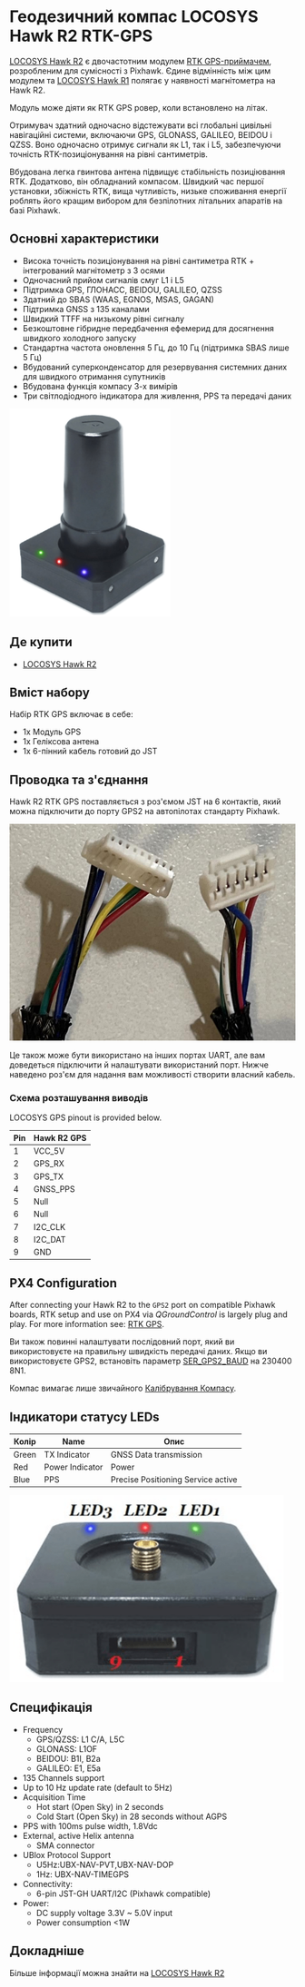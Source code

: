 # Геодезичний компас LOCOSYS Hawk R2 RTK-GPS

<Badge type="tip" text="PX4 v1.13" />

[LOCOSYS Hawk R2](https://www.locosystech.com/en/product/hawk-r2.html) є двочастотним модулем [RTK GPS-приймачем](../gps_compass/rtk_gps.md), розробленим для сумісності з Pixhawk. Єдине відмінність між цим модулем та [LOCOSYS Hawk R1](rtk_gps_locosys_r1.md) полягає у наявності магнітометра на Hawk R2.

Модуль може діяти як RTK GPS ровер, коли встановлено на літак.

Отримувач здатний одночасно відстежувати всі глобальні цивільні навігаційні системи, включаючи GPS, GLONASS, GALILEO, BEIDOU і QZSS. Воно одночасно отримує сигнали як L1, так і L5, забезпечуючи точність RTK-позиціонування на рівні сантиметрів.

Вбудована легка гвинтова антена підвищує стабільність позиціювання RTK. Додатково, він обладнаний компасом. Швидкий час першої установки, збіжність RTK, вища чутливість, низьке споживання енергії роблять його кращим вибором для безпілотних літальних апаратів на базі Pixhawk.

## Основні характеристики

- Висока точність позиціонування на рівні сантиметра RTK + інтегрований магнітометр з 3 осями
- Одночасний прийом сигналів смуг L1 і L5
- Підтримка GPS, ГЛОНАСС, BEIDOU, GALILEO, QZSS
- Здатний до SBAS (WAAS, EGNOS, MSAS, GAGAN)
- Підтримка GNSS з 135 каналами
- Швидкий TTFF на низькому рівні сигналу
- Безкоштовне гібридне передбачення ефемерид для досягнення швидкого холодного запуску
- Стандартна частота оновлення 5 Гц, до 10 Гц (підтримка SBAS лише 5 Гц)
- Вбудований суперконденсатор для резервування системних даних для швидкого отримання супутників
- Вбудована функція компасу 3-х вимірів
- Три світлодіодного індикатора для живлення, PPS та передачі даних

![LOCOSYS Hawk R2](../../assets/hardware/gps/locosys_hawk_a1/locosys_hawk_a1_gps.png)


## Де купити

* [LOCOSYS Hawk R2](https://www.locosystech.com/en/product/hawk-r2.html)

## Вміст набору

Набір RTK GPS включає в себе:
- 1x Модуль GPS
- 1x Геліксова антена
- 1x 6-пінний кабель готовий до JST


## Проводка та з'єднання

Hawk R2 RTK GPS поставляється з роз'ємом JST на 6 контактів, який можна підключити до порту GPS2 на автопілотах стандарту Pixhawk.

![LOCOSYS Hawk R2 cable for connecting to flight controller](../../assets/hardware/gps/locosys_hawk_r2/locosys_hawk_r2_jst6_cable.jpg)

Це також може бути використано на інших портах UART, але вам доведеться підключити й налаштувати використаний порт. Нижче наведено роз'єм для надання вам можливості створити власний кабель.

### Схема розташування виводів

LOCOSYS GPS pinout is provided below.

| Pin | Hawk R2 GPS |
| --- | ----------- |
| 1   | VCC_5V      |
| 2   | GPS_RX      |
| 3   | GPS_TX      |
| 4   | GNSS_PPS    |
| 5   | Null        |
| 6   | Null        |
| 7   | I2C_CLK     |
| 8   | I2C_DAT     |
| 9   | GND         |


## PX4 Configuration

After connecting your Hawk R2 to the `GPS2` port on compatible Pixhawk boards, RTK setup and use on PX4 via *QGroundControl* is largely plug and play. For more information see: [RTK GPS](../gps_compass/rtk_gps.md#positioning-setup-configuration).

Ви також повинні налаштувати послідовний порт, який ви використовуєте на правильну швидкість передачі даних. Якщо ви використовуєте GPS2, встановіть параметр [SER_GPS2_BAUD](../advanced_config/parameter_reference.md#SER_GPS2_BAUD) на 230400 8N1.

Компас вимагає лише звичайного [Калібрування Компасу](../config/compass.md).

## Індикатори статусу LEDs

| Колір | Name            | Опис                               |
| ----- | --------------- | ---------------------------------- |
| Green | TX Indicator    | GNSS Data transmission             |
| Red   | Power Indicator | Power                              |
| Blue  | PPS             | Precise Positioning Service active |

![Hawk A1 LEDs](../../assets/hardware/gps/locosys_hawk_a1/locosys_hawk_a1_leds.png)

## Специфікація

- Frequency
  - GPS/QZSS: L1 C/A, L5C
  - GLONASS: L1OF
  - BEIDOU: B1I, B2a
  - GALILEO: E1, E5a
- 135 Channels support
- Up to 10 Hz update rate (default to 5Hz)
- Acquisition Time
  - Hot start (Open Sky) in 2 seconds
  - Cold Start (Open Sky) in 28 seconds without AGPS
- PPS with 100ms pulse width, 1.8Vdc
- External, active Helix antenna
  - SMA connector
- UBlox Protocol Support
  - U5Hz:UBX-NAV-PVT,UBX-NAV-DOP
  - 1Hz: UBX-NAV-TIMEGPS
- Connectivity:
  - 6-pin JST-GH UART/I2C (Pixhawk compatible)
- Power:
  - DC supply voltage 3.3V ~ 5.0V input
  - Power consumption <1W

## Докладніше

Більше інформації можна знайти на [LOCOSYS Hawk R2](https://www.locosystech.com/en/product/hawk-r2.html)
